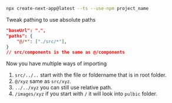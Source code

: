 ```bash
npx create-next-app@latest --ts --use-npm project_name
```

Tweak pathing to use absolute paths
```json
"baseUrl": ".",
"paths": {
	"@/*": ["./src/*"],
}
// src/components is the same as @/components
```
Now you have multiple ways of importing
1. `src/../..` start with the file or foldername that is in root folder.
2. `@/xyz` same as `src/xyz`.
3. `../../xyz` you can still use relative path.
4. `/images/xyz` if you start with `/` it will look into `pulbic` folder.
